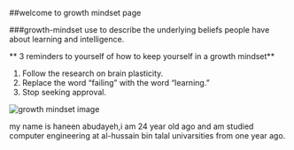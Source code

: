 ##welcome to growth mindset page


###growth-mindset 
use to describe the underlying beliefs people have about learning and intelligence.

** 3 reminders to yourself of how to keep yourself in a growth mindset**



1. Follow the research on brain plasticity.
1. Replace the word “failing” with the word “learning.” 
1. Stop seeking approval.


![growth mindset image](https://www.google.ae/url?sa=i&rct=j&q=&esrc=s&source=images&cd=&ved=2ahUKEwiV9e7BurPnAhX9A2MBHZfuB5EQjRx6BAgBEAQ&url=https%3A%2F%2Fwww.flickr.com%2Fphotos%2Fxverges%2F5866575567&psig=AOvVaw1soE-qw61MZGoCyT-JGzqG&ust=1580753079080303)


my name is haneen abudayeh,i am 24 year old ago and am studied computer engineering at al-hussain bin talal univarsities from one year ago.

